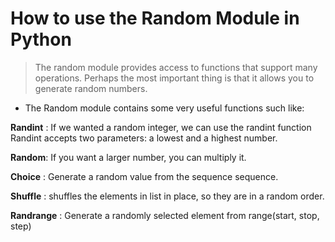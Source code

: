 # How to use the Random Module in Python

> The random module provides access to functions that support many operations. Perhaps the most important thing is that it allows you to generate random numbers.

* The Random module contains some very useful functions such like:

**Randint** : If we wanted a random integer, we can use the randint function Randint accepts two parameters: a lowest and a highest number.

**Random**: If you want a larger number, you can multiply it.

**Choice** : Generate a random value from the sequence sequence.

**Shuffle** : shuffles the elements in list in place, so they are in a random order.

**Randrange** : Generate a randomly selected element from range(start, stop, step)

